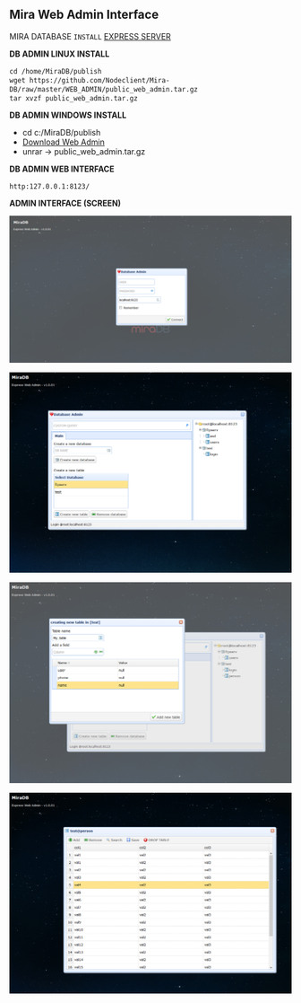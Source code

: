 ## Mira Web Admin Interface

MIRA DATABASE ``` INSTALL ``` [EXPRESS SERVER](https://git.io/fpvol "SERVER")

**DB ADMIN LINUX INSTALL**

	cd /home/MiraDB/publish
	wget https://github.com/Nodeclient/Mira-DB/raw/master/WEB_ADMIN/public_web_admin.tar.gz
	tar xvzf public_web_admin.tar.gz
	
**DB ADMIN WINDOWS INSTALL**

* cd c:/MiraDB/publish
* [Download Web Admin](https://github.com/Nodeclient/Mira-DB/raw/master/WEB_ADMIN/public_web_admin.tar.gz "dgf")
* unrar -> public_web_admin.tar.gz
	
**DB ADMIN WEB INTERFACE**

	http:127.0.0.1:8123/


**ADMIN INTERFACE (SCREEN)**

![](./1.png)

![](./2.jpg)

![](./3.jpg)

![](./4.jpg)